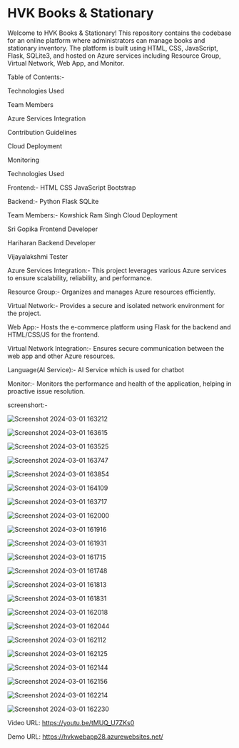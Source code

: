 # HVK Books & Stationary

Welcome to HVK Books & Stationary! This repository contains the codebase for an online platform where administrators can manage books and stationary inventory. The platform is built using HTML, CSS, JavaScript, Flask, SQLite3, and hosted on Azure services including Resource Group, Virtual Network, Web App, and Monitor.

Table of Contents:-

Technologies Used

Team Members

Azure Services Integration

Contribution Guidelines

Cloud Deployment

Monitoring

Technologies Used

Frontend:-
HTML
CSS
JavaScript
Bootstrap

Backend:-
Python
Flask
SQLite

Team Members:-
Kowshick Ram Singh Cloud Deployment

Sri Gopika Frontend Developer

Hariharan Backend Developer

 Vijayalakshmi Tester

Azure Services Integration:-
This project leverages various Azure services to ensure scalability, reliability, and performance.

Resource Group:-
Organizes and manages Azure resources efficiently.

Virtual Network:-
Provides a secure and isolated network environment for the project.

Web App:-
Hosts the e-commerce platform using Flask for the backend and HTML/CSS/JS for the frontend.

Virtual Network Integration:-
Ensures secure communication between the web app and other Azure resources.

Language(AI Service):-
AI Service which is used for chatbot

Monitor:-
Monitors the performance and health of the application, helping in proactive issue resolution.

screenshort:-

![Screenshot 2024-03-01 163212](https://github.com/Hariharan2811/HVK-Books-and-Staitonary/assets/153824797/df27c131-4dcc-4149-a15c-f7c19a9990b3)

![Screenshot 2024-03-01 163615](https://github.com/Hariharan2811/HVK-Books-and-Staitonary/assets/153824797/da1ee1dd-a3fb-4659-8efd-355cbbed687a)

![Screenshot 2024-03-01 163525](https://github.com/Hariharan2811/HVK-Books-and-Staitonary/assets/153824797/6bb139f4-25d4-430c-a9a1-f038d736892d)

![Screenshot 2024-03-01 163747](https://github.com/Hariharan2811/HVK-Books-and-Staitonary/assets/153824797/cadc2ad4-abe4-479b-87da-0b7fac97b025)

![Screenshot 2024-03-01 163854](https://github.com/Hariharan2811/HVK-Books-and-Staitonary/assets/153824797/904e237d-39d5-4bf9-be03-1e3faebf2563)

![Screenshot 2024-03-01 164109](https://github.com/Hariharan2811/HVK-Books-and-Staitonary/assets/153824797/5bbd4bed-a2f0-4cae-b418-0666a4a6bf18)

![Screenshot 2024-03-01 163717](https://github.com/Hariharan2811/HVK-Books-and-Staitonary/assets/153824797/cd9b747f-baab-4cb8-b16c-1af92636e628)

![Screenshot 2024-03-01 162000](https://github.com/Hariharan2811/HVK-Books-and-Staitonary/assets/153824797/b268894a-e3f4-4159-b75b-73cee07224f7)

![Screenshot 2024-03-01 161916](https://github.com/Hariharan2811/HVK-Books-and-Staitonary/assets/153824797/2cddd17c-8d71-41fd-88ac-4dc270e9d56f)

![Screenshot 2024-03-01 161931](https://github.com/Hariharan2811/HVK-Books-and-Staitonary/assets/153824797/79a82d88-e8ab-4412-ab44-844ecd44f6e9)

![Screenshot 2024-03-01 161715](https://github.com/Hariharan2811/HVK-Books-and-Staitonary/assets/153824797/dbd708dd-4e36-40f4-a93d-4bd9f9f140db)

![Screenshot 2024-03-01 161748](https://github.com/Hariharan2811/HVK-Books-and-Staitonary/assets/153824797/f1b3681d-3248-44d9-9022-928ee8b8a996)

![Screenshot 2024-03-01 161813](https://github.com/Hariharan2811/HVK-Books-and-Staitonary/assets/153824797/2eb8850b-f2b3-4223-b949-ad6c37665f77)

![Screenshot 2024-03-01 161831](https://github.com/Hariharan2811/HVK-Books-and-Staitonary/assets/153824797/0e9db050-c383-4b84-bf2f-6ecf1d5d25e7)

![Screenshot 2024-03-01 162018](https://github.com/Hariharan2811/HVK-Books-and-Staitonary/assets/153824797/f0f15835-fdde-4495-a058-9f9fab734f46)

![Screenshot 2024-03-01 162044](https://github.com/Hariharan2811/HVK-Books-and-Staitonary/assets/153824797/6c502e14-849b-4853-abcc-77b2ce7c9c2d)

![Screenshot 2024-03-01 162112](https://github.com/Hariharan2811/HVK-Books-and-Staitonary/assets/153824797/e7d78932-c33a-4af9-85ed-504fda99793a)

![Screenshot 2024-03-01 162125](https://github.com/Hariharan2811/HVK-Books-and-Staitonary/assets/153824797/3735c75a-dbeb-445b-9244-c7c812d2e1bf)

![Screenshot 2024-03-01 162144](https://github.com/Hariharan2811/HVK-Books-and-Staitonary/assets/153824797/dde21466-2cfd-4206-af5e-5b34a128e399)

![Screenshot 2024-03-01 162156](https://github.com/Hariharan2811/HVK-Books-and-Staitonary/assets/153824797/eab835f9-b342-4f5d-b8eb-2891649f83a4)

![Screenshot 2024-03-01 162214](https://github.com/Hariharan2811/HVK-Books-and-Staitonary/assets/153824797/040b6b25-8217-4b86-a635-0934b315af7c)

![Screenshot 2024-03-01 162230](https://github.com/Hariharan2811/HVK-Books-and-Staitonary/assets/153824797/90048a77-1510-473d-9e19-4ceed7f9e009)

Video URL:
https://youtu.be/tMUQ_U7ZKs0

Demo URL:
https://hvkwebapp28.azurewebsites.net/
